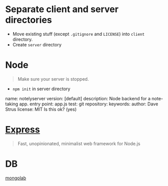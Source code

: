 # Separate client and server directories

* Move existing stuff (except `.gitignore` and `LICENSE`) into `client` directory.
* Create `server` directory

# Node

> Make sure your server is stopped.

* `npm init` in server directory

name: notelyserver
version: [default]
description: Node backend for a note-taking app.
entry point: app.js
test:
git repository:
keywords:
author: Dave Strus
license: MIT
Is this ok? (yes)

# [Express](http://expressjs.com/)

> Fast, unopinionated, minimalist web framework for Node.js

# DB



[mongolab](https://mongolab.com/)
